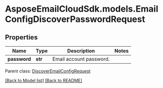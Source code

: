 # AsposeEmailCloudSdk.models.EmailConfigDiscoverPasswordRequest
## Properties
Name | Type | Description | Notes
------------ | ------------- | ------------- | -------------
**password** | **str** | Email account password.              | 

 Parent class: [DiscoverEmailConfigRequest](DiscoverEmailConfigRequest.md)

[[Back to Model list]](Models.md) [[Back to README]](README.md)



